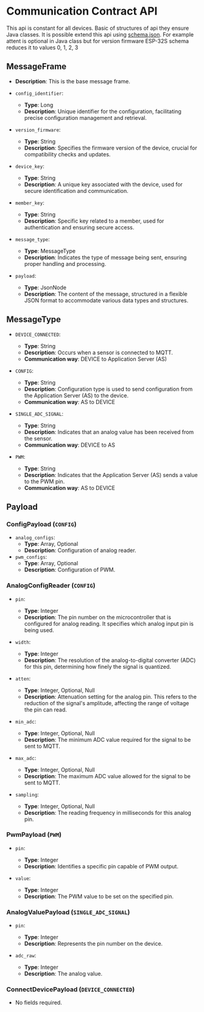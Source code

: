 # Communication Contract API

This api is constant for all devices. Basic of structures of api they ensure Java classes. It is possible extend this
api
using [schema.json](../ESP-32S/schema.json). For example attent is optional in Java class but for version firmware
ESP-32S schema reduces it to values 0, 1, 2, 3

## MessageFrame

- **Description**: This is the base message frame.
- `config_identifier`:
    - **Type**: Long
    - **Description**: Unique identifier for the configuration, facilitating precise configuration management and
      retrieval.

- `version_firmware`:
    - **Type**: String
    - **Description**: Specifies the firmware version of the device, crucial for compatibility checks and updates.

- `device_key`:
    - **Type**: String
    - **Description**: A unique key associated with the device, used for secure identification and communication.

- `member_key`:
    - **Type**: String
    - **Description**: Specific key related to a member, used for authentication and ensuring secure access.

- `message_type`:
    - **Type**: MessageType
    - **Description**: Indicates the type of message being sent, ensuring proper handling and processing.

- `payload`:
    - **Type**: JsonNode
    - **Description**: The content of the message, structured in a flexible JSON format to accommodate various data
      types and structures.

## MessageType

- `DEVICE_CONNECTED`:
    - **Type**: String
    - **Description**: Occurs when a sensor is connected to MQTT.
    - **Communication way**: DEVICE to Application Server (AS)

- `CONFIG`:
    - **Type**: String
    - **Description**: Configuration type is used to send configuration from the Application Server (AS) to the device.
    - **Communication way**: AS to DEVICE

- `SINGLE_ADC_SIGNAL`:
    - **Type**: String
    - **Description**: Indicates that an analog value has been received from the sensor.
    - **Communication way**: DEVICE to AS

- `PWM`:
    - **Type**: String
    - **Description**: Indicates that the Application Server (AS) sends a value to the PWM pin.
    - **Communication way**: AS to DEVICE

## Payload

### ConfigPayload (`CONFIG`)

- `analog_configs`:
    - **Type**: Array<AnalogConfigReader>, Optional
    - **Description**: Configuration of analog reader.
- `pwm_configs`:
    - **Type**: Array<AnalogConfigReader>, Optional
    - **Description**: Configuration of PWM.

### AnalogConfigReader (`CONFIG`)

- `pin`:
    - **Type**: Integer
    - **Description**: The pin number on the microcontroller that is configured for analog reading. It specifies which
      analog input pin is being used.

- `width`:
    - **Type**: Integer
    - **Description**: The resolution of the analog-to-digital converter (ADC) for this pin, determining how finely the
      signal is quantized.

- `atten`:
    - **Type**: Integer, Optional, Null
    - **Description**: Attenuation setting for the analog pin. This refers to the reduction of the signal's amplitude,
      affecting the range of voltage the pin can read.

- `min_adc`:
    - **Type**: Integer, Optional, Null
    - **Description**: The minimum ADC value required for the signal to be sent to MQTT.

- `max_adc`:
    - **Type**: Integer, Optional, Null
    - **Description**: The maximum ADC value allowed for the signal to be sent to MQTT.

- `sampling`:
    - **Type**: Integer, Optional, Null
    - **Description**: The reading frequency in milliseconds for this analog pin.

### PwmPayload (`PWM`)

- `pin`:
    - **Type**: Integer
    - **Description**: Identifies a specific pin capable of PWM output.

- `value`:
    - **Type**: Integer
    - **Description**: The PWM value to be set on the specified pin.

### AnalogValuePayload (`SINGLE_ADC_SIGNAL`)

- `pin`:
    - **Type**: Integer
    - **Description**: Represents the pin number on the device.

- `adc_raw`:
    - **Type**: Integer
    - **Description**: The analog value.

### ConnectDevicePayload (`DEVICE_CONNECTED`)

- No fields required.
